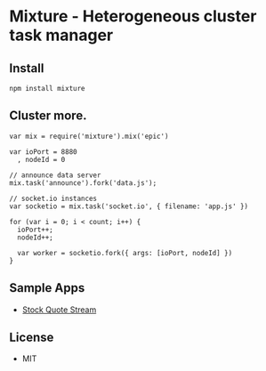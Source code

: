 # Mixture - Heterogeneous cluster task manager

## Install

    npm install mixture

## Cluster more.

    var mix = require('mixture').mix('epic')

    var ioPort = 8880
      , nodeId = 0

    // announce data server
    mix.task('announce').fork('data.js');

    // socket.io instances
    var socketio = mix.task('socket.io', { filename: 'app.js' })

    for (var i = 0; i < count; i++) {
      ioPort++;
      nodeId++;

      var worker = socketio.fork({ args: [ioPort, nodeId] })
    }

## Sample Apps

* [Stock Quote Stream](https://github.com/dshaw/mixture/tree/master/examples/stock-quotes)

## License

* MIT
